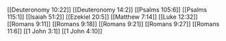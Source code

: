 [[Deuteronomy 10:22]]
[[Deuteronomy 14:2]]
[[Psalms 105:6]]
[[Psalms 115:1]]
[[Isaiah 51:2]]
[[Ezekiel 20:5]]
[[Matthew 7:14]]
[[Luke 12:32]]
[[Romans 9:11]]
[[Romans 9:18]]
[[Romans 9:21]]
[[Romans 9:27]]
[[Romans 11:6]]
[[1 John 3:1]]
[[1 John 4:10]]

